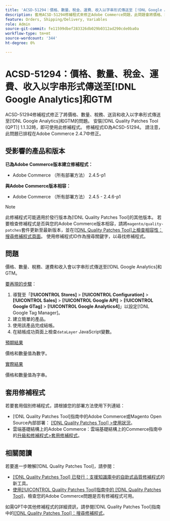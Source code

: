 ```yaml
---
title: 'ACSD-51294：價格、數量、稅金、運費、收入以字串形式傳送至 [!DNL Google Analytics] 和GTM'
description: 套用ACSD-51294修補程式來修正Adobe Commerce問題，此問題會將價格、數量、稅務、送貨及收入以字串形式傳送至 [!DNL Google Analytics] 和GTM。
feature: Orders, Shipping/Delivery, Variables
role: Admin
source-git-commit: fe11599dbef283326db029b0312ad290cde0ba0a
workflow-type: tm+mt
source-wordcount: '344'
ht-degree: 0%

---
```


# ACSD-51294：價格、數量、稅金、運費、收入以字串形式傳送至[!DNL Google Analytics]和GTM

ACSD-51294修補程式修正了將價格、數量、稅務、送貨和收入以字串形式傳送至[!DNL Google Analytics]和GTM的問題。 安裝[!DNL Quality Patches Tool (QPT)] 1.1.32時，即可使用此修補程式。 修補程式ID為ACSD-51294。 請注意，此問題已排程在Adobe Commerce 2.4.7中修正。

## 受影響的產品和版本

**已為Adobe Commerce版本建立修補程式：**

* Adobe Commerce （所有部署方法） 2.4.5-p1

**與Adobe Commerce版本相容：**

* Adobe Commerce （所有部署方法） 2.4.5 - 2.4.6-p1

>[!NOTE]
>
>此修補程式可能適用於發行版本為[!DNL Quality Patches Tool]的其他版本。 若要檢查修補程式是否與您的Adobe Commerce版本相容，請將`magento/quality-patches`套件更新至最新版本，並在[[!DNL Quality Patches Tool]上檢查相容性：搜尋修補程式頁面](<https://experienceleague.adobe.com/tools/commerce-quality-patches/index.html>)。 使用修補程式ID作為搜尋關鍵字，以尋找修補程式。

## 問題

價格、數量、稅務、運費和收入會以字串形式傳送至[!DNL Google Analytics]和GTM。

<u>要再現的步驟</u>：

1. 導覽至「**[!UICONTROL Stores]** > **[!UICONTROL Configuration]** > **[!UICONTROL Sales]** > **[!UICONTROL Google API]** > **[!UICONTROL Google GTag]** > **[!UICONTROL Google Analytics4]**」以設定[!DNL Google Tag Manager]。
2. 建立簡單的產品。
3. 使用該產品完成結帳。
4. 在結帳成功頁面上檢查`dataLayer` JavaScript變數。

<u>預期結果</u>

價格和數量值為數字。

<u>實際結果</u>

價格和數量值為字串。

## 套用修補程式

若要套用個別修補程式，請根據您的部署方法使用下列連結：

* [!DNL Quality Patches Tool]指南中的Adobe Commerce或Magento Open Source內部部署： [[!DNL Quality Patches Tool] >使用狀況](</help/tools/quality-patches-tool/usage.md>)。
* 雲端基礎結構上的Adobe Commerce：雲端基礎結構上的Commerce指南中的[升級和修補程式>套用修補程式](https://experienceleague.adobe.com/docs/commerce-cloud-service/user-guide/develop/upgrade/apply-patches.html)。

## 相關閱讀

若要進一步瞭解[!DNL Quality Patches Tool]，請參閱：

* [[!DNL Quality Patches Tool] 已發行：支援知識庫中的自助式品質修補程式](https://experienceleague.adobe.com/en/docs/commerce-knowledge-base/kb/announcements/commerce-announcements/magento-quality-patches-released-new-tool-to-self-serve-quality-patches)的新工具。
* [使用[!UICONTROL Quality Patches Tool]指南中的 [!DNL Quality Patches Tool]](/help/tools/quality-patches-tool/patches-available-in-qpt/check-patch-for-magento-issue-with-magento-quality-patches.md)，檢查您的Adobe Commerce問題是否有修補程式可用。


如需QPT中其他修補程式的詳細資訊，請參閱[!DNL Quality Patches Tool]指南中的[[!DNL Quality Patches Tool]：搜尋修補程式](<https://experienceleague.adobe.com/tools/commerce-quality-patches/index.html>)。
